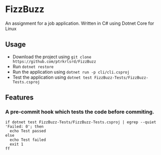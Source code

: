 # FizzBuzz
An assignment for a job application. Written in C# using Dotnet Core for Linux


## Usage
* Download the project using `git clone https://github.com/ptrkrlsrd/FizzBuzz`
* Run `dotnet restore`
* Run the application using `dotnet run -p cli/cli.csproj`
* Test the application using `dotnet test FizzBuzz-Tests/FizzBuzz-Tests.csproj`


## Features
### A pre-commit hook which tests the code before commiting.
```
if dotnet test FizzBuzz-Tests/FizzBuzz-Tests.csproj | egrep --quiet 'Failed: 0'; then
  echo Test passed
else
  echo Test failed
  exit 1
ff
```
